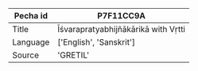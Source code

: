 |Pecha id | P7F11CC9A
| --- | --- 
|Title | Īśvarapratyabhijñākārikā with Vṛtti 
|Language | ['English', 'Sanskrit']
|Source | 'GRETIL'